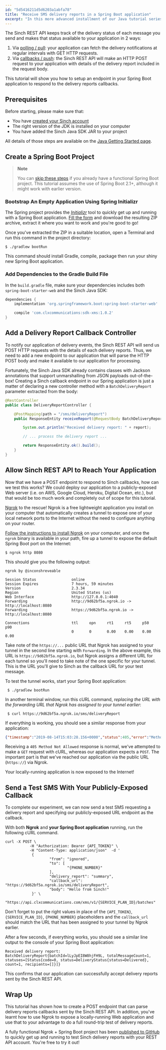 ```yaml
---
id: "5d5416211d5d6203a1abfa78"
title: "Receive SMS delivery reports in a Spring Boot application"
excerpt: "In this more advanced installment of our Java tutorial series, you'll learn how you can keep track of the delivery of SMS messages you send via the Sinch REST API."
---
```


The Sinch REST API keeps track of the delivery status of each message you send and makes that status available to your application in 2 ways:

 1) Via [polling / pull](doc:sms-rest-batches-endpoint#section-retrieve-a-delivery-report): your application can fetch the delivery notifications at regular intervals with GET HTTP requests.
 2) Via [callbacks / push](doc:sms-rest-callback#section-delivery-report-callback): the Sinch REST API will make an HTTP POST request to your application with details of the delivery report included in the request body.
 
This tutorial will show you how to setup an endpoint in your Spring Boot application to respond to the delivery reports callbacks.

## Prerequisites

Before starting, please make sure that:

 - You have [created your Sinch account](doc:java#section-create-your-free-sinch-account)
 - The right version of the JDK is installed on your computer
 - You have added the Sinch Java SDK JAR to your project

All details of those steps are available on the [Java Getting Started page](doc:java).

## Create a Spring Boot Project

> **Note**
> 
> You can [skip these steps](#section-add-a-delivery-report-callback-controller) if you already have a functional Spring Boot project. This tutorial assumes the use of Spring Boot 2.1+, although it might work with earlier version.

### Bootstrap An Empty Application Using Spring Initializr

The Spring project provides the [_Initializr_](https://start.spring.io/) tool to quickly get up and running with a Spring Boot application. [Fill the form](https://start.spring.io/) and download the resulting ZIP archive, extract it where you want to work and you're good to go!

Once you've extracted the ZIP in a suitable location, open a Terminal and run this command in the project directory:

    $ ./gradlew bootRun
    
This command should install Gradle, compile, package then run your shiny new Spring Boot application.

### Add Dependencies to the Gradle Build File

In the `build.gradle` file, make sure your dependencies includes both `spring-boot-starter-web` and the Sinch Java SDK:

```groovy
dependencies {
	implementation 'org.springframework.boot:spring-boot-starter-web'

	compile 'com.clxcommunications:sdk-xms:1.0.2'
}
```

## Add a Delivery Report Callback Controller

To notify our application of delivery events, the Sinch REST API will send us POST HTTP requests with the details of each delivery reports. 
Thus, we need to add a new endpoint to our application that will parse the HTTP POST body and make it available to our application for processing. 

Fortunately, the Sinch Java SDK already contains classes with Jackson annotations that support unmarshalling from JSON payloads out-of-the-box! Creating a Sinch callback endpoint in our Spring application is just a matter of declaring a new controller method with a `BatchDeliveryReport` parameter extracted from the body: 

```java
@RestController
public class DeliveryReportController {

    @PostMapping(path = "/sms/deliveryReport")
    public ResponseEntity receiveReport(@RequestBody BatchDeliveryReport report) {

        System.out.println("Received delivery report: " + report);

        // ... process the delivery report ...

        return ResponseEntity.ok().build();
    }
}
```

## Allow Sinch REST API to Reach Your Application

Now that we have a POST endpoint to respond to Sinch callbacks, how can we test this works? We could deploy our application to a publicly-exposed Web server (i.e. on AWS, Google Cloud, Heroku, Digital Ocean, etc.), but that would be too much work and completely out of scope for this tutorial. 

[Ngrok](https://ngrok.com/) to the rescue! Ngrok is a free lightweight application you install on your computer that automatically creates a tunnel to expose one of your local network ports to the Internet without the need to configure anything on your router. 

[Follow the instructions to install Ngrok](https://ngrok.com/download) on your computer, and once the `ngrok` binary is available in your path, fire up a tunnel to expose the default Spring Boot port on the Internet:

    $ ngrok http 8080
    
This should give you the following output:
    
```
ngrok by @inconshreveable                                                                                      
                                                                                                                                       
Session Status                online                                                                                               
Session Expires               7 hours, 59 minutes                                                                                  
Version                       2.3.34                                                                                               
Region                        United States (us)                                                                                   
Web Interface                 http://127.0.0.1:4040                                                                                
Forwarding                    http://9d62bf5a.ngrok.io -> http://localhost:8080                                                    
Forwarding                    https://9d62bf5a.ngrok.io -> http://localhost:8080                                                   
                                                                                                                                   
Connections                   ttl     opn     rt1     rt5     p50     p90                                                          
                              0       0       0.00    0.00    0.00    0.00
```       

Take note of the `https://...` public URL that Ngrok has assigned to your tunnel in the second line starting with `Forwarding`. In the above example, this URL is `https://9d62bf5a.ngrok.io`, but Ngrok assigns a different URL for each tunnel so you'll need to take note of the one specific for your tunnel. This is the URL you'll give to Sinch as the callback URL for your test message.

To test the tunnel works, start your Spring Boot application:

     $ ./gradlew bootRun
     
In another terminal window, run this cURL command, _replacing the URL with the forwarding URL that Ngrok has assigned to your tunnel earlier_:

     $ curl https://9d62bf5a.ngrok.io/sms/deliveryReport

If everything is working, you should see a similar response from your application:

```json
{"timestamp":"2019-08-14T15:03:28.156+0000","status":405,"error":"Method Not Allowed","message":"Request method 'GET' not supported","path":"/sms/deliveryReport"}
```

Receiving a `405 Method Not Allowed` response is normal, we've attempted to make a `GET` request with cURL, whereas our application expects a `POST`. The important part is that we've reached our application via the public URL (`https://`) via Ngrok. 

Your locally-running application is now exposed to the Internet! 

## Send a Test SMS With Your Publicly-Exposed Callback

To complete our experiment, we can now send a test SMS requesting a delivery report and specifying our publicly-exposed URL endpoint as the callback. 

With both **Ngrok** and **your Spring Boot application** running, run the following cURL command.

```shell
curl -X POST \
           -H "Authorization: Bearer {API_TOKEN}" \
           -H "Content-Type: application/json"  -d '
            {
                    "from": "ignored",
                    "to": [
                            "{PHONE_NUMBER}"
                    ],
                    "delivery_report": "summary",
                    "callback_url": "https://9d62bf5a.ngrok.io/sms/deliveryReport",
                    "body": "Hello from Sinch!"
            }' \
    "https://api.clxcommunications.com/xms/v1/{SERVICE_PLAN_ID}/batches"
```

Don't forget to put the right values in place of the `{API_TOKEN}`, `{SERVICE_PLAN_ID}`, `{PHONE_NUMBER}` placeholders and the `callback_url` should match the URL that has been assigned to your tunnel by Ngrok earlier. 

After a few seconds, if everything works, you should see a similar line output to the console of your Spring Boot application:

```
Received delivery report: BatchDeliveryReport{batchId=lLyJpEI8W8hjFH9L, totalMessageCount=1, statuses=[Status{code=0, status=DeliveryStatus{status=Delivered}, count=1, recipients=[]}]}
```

This confirms that our application can successfully accept delivery reports sent by the Sinch REST API. 

## Wrap Up

This tutorial has shown how to create a POST endpoint that can parse delivery reports callbacks sent by the Sinch REST API. In addition, you've learnt how to use Ngrok to expose a locally-running Web application and use that to your advantage to do a full round-trip test of delivery reports.

A fully functional Ngrok + Spring Boot project has been [published to GitHub](https://github.com/sinch/tutorial-java-sms-delivery-reports) to quickly get up and running to test Sinch delivery reports with your REST API account. You're free to try it out! 

